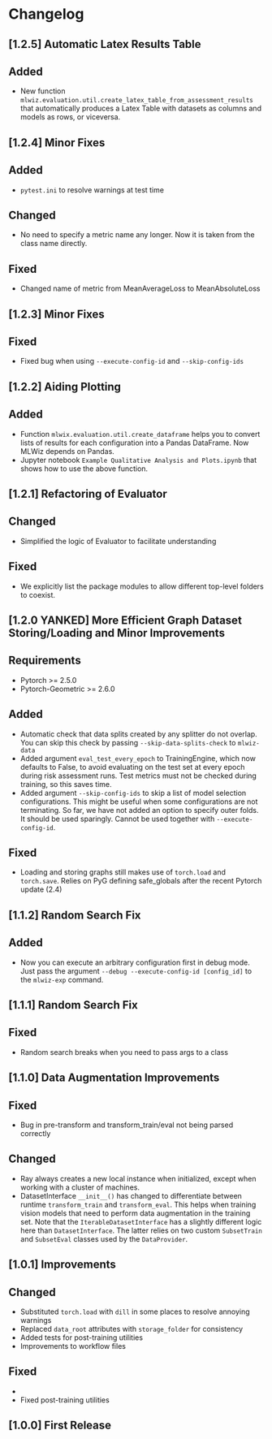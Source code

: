 # Changelog

## [1.2.5] Automatic Latex Results Table

## Added

- New function `mlwiz.evaluation.util.create_latex_table_from_assessment_results` that automatically produces a Latex Table with datasets as columns and models as rows, or viceversa.

## [1.2.4] Minor Fixes

## Added

- `pytest.ini` to resolve warnings at test time

## Changed

- No need to specify a metric name any longer. Now it is taken from the class name directly.

## Fixed

- Changed name of metric from MeanAverageLoss to MeanAbsoluteLoss

## [1.2.3] Minor Fixes

## Fixed

- Fixed bug when using `--execute-config-id` and `--skip-config-ids`


## [1.2.2] Aiding Plotting

## Added

- Function `mlwix.evaluation.util.create_dataframe` helps you to convert lists of results for each configuration into a Pandas DataFrame. Now MLWiz depends on Pandas.
- Jupyter notebook `Example Qualitative Analysis and Plots.ipynb` that shows how to use the above function.

## [1.2.1] Refactoring of Evaluator

## Changed

- Simplified the logic of Evaluator to facilitate understanding

## Fixed

- We explicitly list the package modules to allow different top-level folders to coexist.


## [1.2.0 YANKED] More Efficient Graph Dataset Storing/Loading and Minor Improvements

## Requirements

- Pytorch >= 2.5.0
- Pytorch-Geometric >= 2.6.0

## Added

- Automatic check that data splits created by any splitter do not overlap. You can skip this check by passing `--skip-data-splits-check` to `mlwiz-data`
- Added argument `eval_test_every_epoch` to TrainingEngine, which now defaults to False, to avoid evaluating on the test set at every epoch during risk assessment runs. Test metrics must not be checked during training, so this saves time. 
- Added argument `--skip-config-ids` to skip a list of model selection configurations. This might be useful when some configurations are not terminating. So far, we have not added an option to specify outer folds. It should be used sparingly. Cannot be used together with `--execute-config-id`.

## Fixed

- Loading and storing graphs still makes use of `torch.load` and `torch.save`. Relies on PyG defining safe_globals after the recent Pytorch update (2.4)

## [1.1.2] Random Search Fix

## Added

- Now you can execute an arbitrary configuration first in debug mode. Just pass the argument `--debug --execute-config-id [config_id]` to the `mlwiz-exp` command.


## [1.1.1] Random Search Fix

## Fixed

- Random search breaks when you need to pass args to a class


## [1.1.0] Data Augmentation Improvements

## Fixed

- Bug in pre-transform and transform_train/eval not being parsed correctly

## Changed

- Ray always creates a new local instance when initialized, except when working with a cluster of machines.
- DatasetInterface `__init__()` has changed to differentiate between runtime `transform_train` and `transform_eval`. 
  This helps when training vision models that need to perform data augmentation in the training set.
  Note that the `IterableDatasetInterface` has a slightly different logic here than `DatasetInterface`. 
  The latter relies on two custom `SubsetTrain` and `SubsetEval` classes used by the `DataProvider`.

  
## [1.0.1] Improvements

## Changed

- Substituted `torch.load` with `dill` in some places to resolve annoying warnings
- Replaced `data_root` attributes with `storage_folder` for consistency
- Added tests for post-training utilities
- Improvements to workflow files

## Fixed
- 
- Fixed post-training utilities


## [1.0.0] First Release
